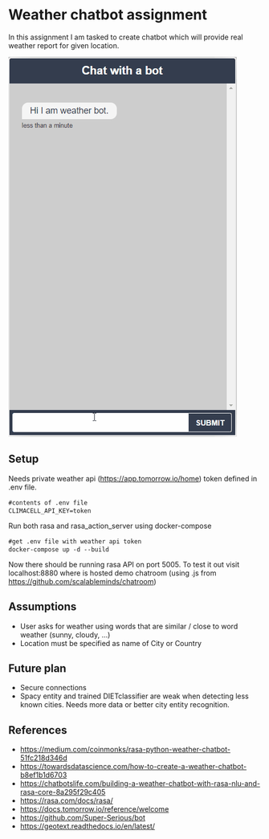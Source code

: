 # Weather chatbot assignment

In this assignment I am tasked to create chatbot which will provide real weather report for given location.

<img src="weather_chatbot.gif" alt="example" height="50%"/>

## Setup

Needs private weather api (https://app.tomorrow.io/home) token defined in .env file. 
```dotenv
#contents of .env file
CLIMACELL_API_KEY=token
```
Run both rasa and rasa_action_server using docker-compose
```
#get .env file with weather api token
docker-compose up -d --build
```

Now there should be running rasa API on port 5005. To test it out visit localhost:8880 where is hosted demo chatroom (using .js from https://github.com/scalableminds/chatroom)

## Assumptions

- User asks for weather using words that are similar / close to word weather (sunny, cloudy, ...)
- Location must be specified as name of City or Country

## Future plan

- Secure connections
- Spacy entity and trained DIETclassifier are weak when detecting less known cities. Needs more data or better city entity recognition.


## References
- https://medium.com/coinmonks/rasa-python-weather-chatbot-51fc218d346d
- https://towardsdatascience.com/how-to-create-a-weather-chatbot-b8ef1b1d6703
- https://chatbotslife.com/building-a-weather-chatbot-with-rasa-nlu-and-rasa-core-8a295f29c405
- https://rasa.com/docs/rasa/
- https://docs.tomorrow.io/reference/welcome
- https://github.com/Super-Serious/bot
- https://geotext.readthedocs.io/en/latest/
